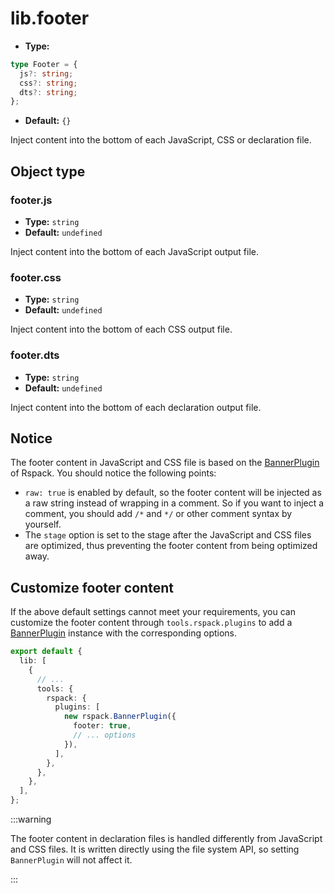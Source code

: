 # lib.footer

* **Type:**

```ts
type Footer = {
  js?: string;
  css?: string;
  dts?: string;
};
```

* **Default:** `{}`

Inject content into the bottom of each JavaScript, CSS or declaration file.

## Object type

### footer.js

* **Type:** `string`
* **Default:** `undefined`

Inject content into the bottom of each JavaScript output file.

### footer.css

* **Type:** `string`
* **Default:** `undefined`

Inject content into the bottom of each CSS output file.

### footer.dts

* **Type:** `string`
* **Default:** `undefined`

Inject content into the bottom of each declaration output file.

## Notice

The footer content in JavaScript and CSS file is based on the [BannerPlugin](https://rspack.rs/plugins/webpack/banner-plugin) of Rspack. You should notice the following points:

* `raw: true` is enabled by default, so the footer content will be injected as a raw string instead of wrapping in a comment. So if you want to inject a comment, you should add `/*` and `*/` or other comment syntax by yourself.
* The `stage` option is set to the stage after the JavaScript and CSS files are optimized, thus preventing the footer content from being optimized away.

## Customize footer content

If the above default settings cannot meet your requirements, you can customize the footer content through `tools.rspack.plugins` to add a [BannerPlugin](https://rspack.rs/plugins/webpack/banner-plugin) instance with the corresponding options.

```ts title="rslib.config.ts"
export default {
  lib: [
    {
      // ...
      tools: {
        rspack: {
          plugins: [
            new rspack.BannerPlugin({
              footer: true,
              // ... options
            }),
          ],
        },
      },
    },
  ],
};
```

:::warning

The footer content in declaration files is handled differently from JavaScript and CSS files. It is written directly using the file system API, so setting `BannerPlugin` will not affect it.

:::
